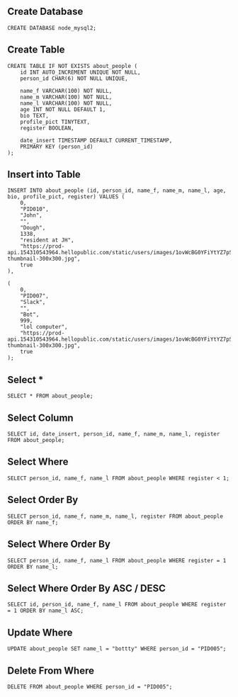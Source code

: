 ## Create Database
```
CREATE DATABASE node_mysql2;
```

## Create Table
```
CREATE TABLE IF NOT EXISTS about_people (
	id INT AUTO_INCREMENT UNIQUE NOT NULL,
	person_id CHAR(6) NOT NULL UNIQUE,

	name_f VARCHAR(100) NOT NULL,
	name_m VARCHAR(100) NOT NULL,
	name_l VARCHAR(100) NOT NULL,
	age INT NOT NULL DEFAULT 1,
	bio TEXT,
	profile_pict TINYTEXT,
	register BOOLEAN,

	date_insert TIMESTAMP DEFAULT CURRENT_TIMESTAMP,
	PRIMARY KEY (person_id)
);
```

## Insert into Table
```
INSERT INTO about_people (id, person_id, name_f, name_m, name_l, age, bio, profile_pict, register) VALUES (
	0,
	"PID010",
	"John",
	"",
	"Dough",
	1338,
	"resident at JH",
	"https://prod-api.154310543964.hellopublic.com/static/users/images/1ovWcBG0YFiYtYZ7pS5qM2Nj6YmzAwBY-thumbnail-300x300.jpg",
	true
),

(
	0,
	"PID007",
	"Slack",
	"",
	"Bot",
	999,
	"lol computer",
	"https://prod-api.154310543964.hellopublic.com/static/users/images/1ovWcBG0YFiYtYZ7pS5qM2Nj6YmzAwBY-thumbnail-300x300.jpg",
	true
);
```


## Select *
`SELECT * FROM about_people;`

## Select Column
`SELECT id, date_insert, person_id, name_f, name_m, name_l, register  FROM about_people;`

## Select Where
`SELECT person_id, name_f, name_l FROM about_people WHERE register < 1;`

## Select Order By
`SELECT person_id, name_f, name_m, name_l, register FROM about_people  ORDER BY name_f;`

## Select Where Order By
`SELECT person_id, name_f, name_l FROM about_people WHERE register = 1 ORDER BY name_l;`

## Select Where Order By ASC / DESC
`SELECT id, person_id, name_f, name_l FROM about_people WHERE register = 1 ORDER BY name_l ASC;`

## Update Where
`UPDATE about_people SET name_l = "bottty" WHERE person_id = "PID005";`

## Delete From Where
`DELETE FROM about_people WHERE person_id = "PID005";`